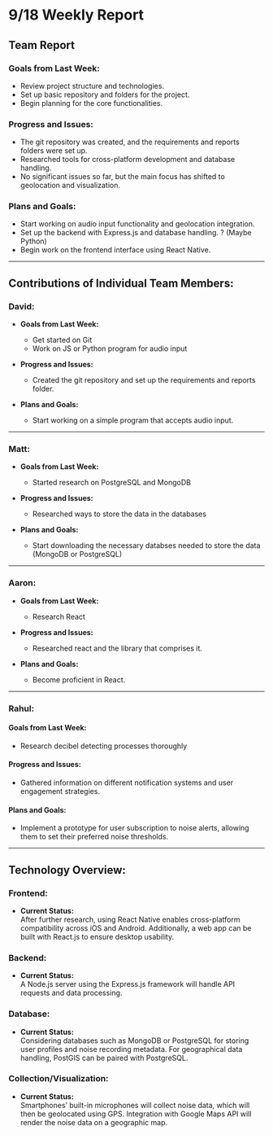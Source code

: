 # 9/18 Weekly Report

## Team Report

### Goals from Last Week:
- Review project structure and technologies.
- Set up basic repository and folders for the project.
- Begin planning for the core functionalities.

### Progress and Issues:
- The git repository was created, and the requirements and reports folders were set up.
- Researched tools for cross-platform development and database handling.
- No significant issues so far, but the main focus has shifted to geolocation and visualization.

### Plans and Goals:
- Start working on audio input functionality and geolocation integration.
- Set up the backend with Express.js and database handling. ? (Maybe Python)
- Begin work on the frontend interface using React Native.

---

## Contributions of Individual Team Members:

### David:
  - **Goals from Last Week:**
    - Get started on Git
    - Work on JS or Python program for audio input
  
  - **Progress and Issues:**
    - Created the git repository and set up the requirements and reports folder.
  
  - **Plans and Goals:**
    - Start working on a simple program that accepts audio input.

---

### Matt:
  - **Goals from Last Week:** 
    - Started research on PostgreSQL and MongoDB
  
  - **Progress and Issues:** 
    - Researched ways to store the data in the databases
  
  - **Plans and Goals:**
    - Start downloading the necessary databses needed to store the data (MongoDB or PostgreSQL)

---

### Aaron:
  - **Goals from Last Week:** 
    - Research React
  
  - **Progress and Issues:** 
    - Researched react and the library that comprises it.
  
  - **Plans and Goals:**
    - Become proficient in React.

---

### Rahul: 

#### Goals from Last Week:
- Research decibel detecting processes thoroughly

#### Progress and Issues:
- Gathered information on different notification systems and user engagement strategies.

#### Plans and Goals:
- Implement a prototype for user subscription to noise alerts, allowing them to set their preferred noise thresholds.


---

## Technology Overview:

### Frontend:
- **Current Status:**  
  After further research, using React Native enables cross-platform compatibility across iOS and Android. Additionally, a web app can be built with React.js to ensure desktop usability.

### Backend:
- **Current Status:**  
  A Node.js server using the Express.js framework will handle API requests and data processing.

### Database:
- **Current Status:**  
  Considering databases such as MongoDB or PostgreSQL for storing user profiles and noise recording metadata. For geographical data handling, PostGIS can be paired with PostgreSQL.

### Collection/Visualization:
- **Current Status:**  
  Smartphones’ built-in microphones will collect noise data, which will then be geolocated using GPS. Integration with Google Maps API will render the noise data on a geographic map.
